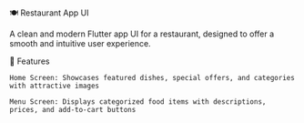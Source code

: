 🍽️ Restaurant App UI

A clean and modern Flutter app UI for a restaurant, designed to offer a smooth and intuitive user experience.

🧩 Features

    Home Screen: Showcases featured dishes, special offers, and categories with attractive images

    Menu Screen: Displays categorized food items with descriptions, prices, and add-to-cart buttons
